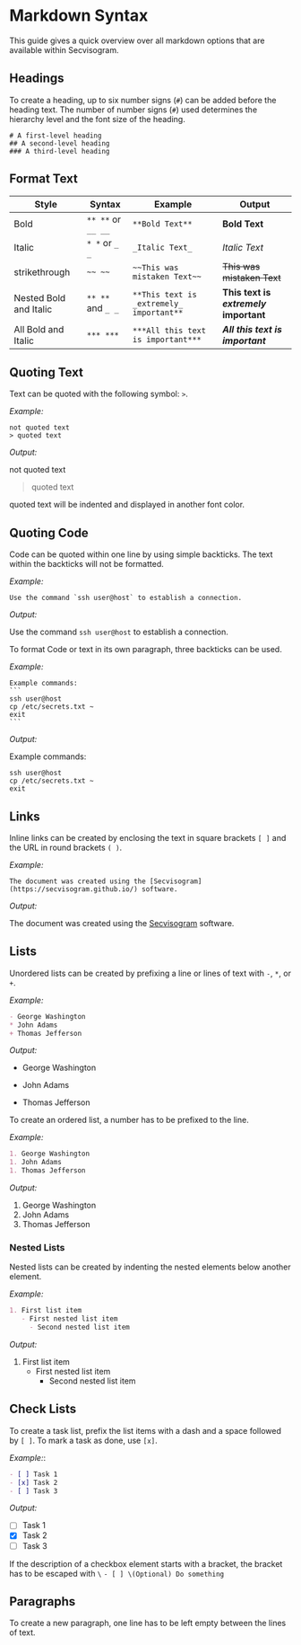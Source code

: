 # Markdown Syntax
This guide gives a quick overview over all markdown options that are available within Secvisogram.

## Headings
To create a heading, up to six number signs (`#`) can be added before the heading text. The number of number signs (`#`) used determines the hierarchy level and the font size of the heading.
```
# A first-level heading
## A second-level heading
### A third-level heading
```

## Format Text
| Style                         | Syntax               | Example                                  | Output                                 |
|-------------------------------|----------------------|------------------------------------------|----------------------------------------|
| Bold                          | `** **` or `__ __`   | `**Bold Text**`                          | **Bold Text**                          |
| Italic                        | `* *` or `_ _`       | `_Italic Text_`                          | _Italic Text_                          |
| strikethrough                 | `~~ ~~`              | `~~This was mistaken Text~~`             | ~~This was mistaken Text~~             |
| Nested Bold and Italic        | `** **` and `_ _`    | `**This text is _extremely_ important**` | **This text is _extremely_ important** |
| All Bold and Italic           | `*** ***`            | `***All this text is important***`       | ***All this text is important***       |

## Quoting Text
Text can be quoted with the following symbol: `>`.

*Example:*
```
not quoted text
> quoted text
```

*Output:*

not quoted text
> quoted text

quoted text will be indented and displayed in another font color.

## Quoting Code
Code can be quoted within one line by using simple backticks. The text within the backticks will not be formatted.

*Example:*
```
Use the command `ssh user@host` to establish a connection.
```

*Output:*

Use the command `ssh user@host` to establish a connection.

To format Code or text in its own paragraph, three backticks can be used.

*Example:*
````
Example commands:
```
ssh user@host
cp /etc/secrets.txt ~
exit
```
````

*Output:*

Example commands:
```
ssh user@host
cp /etc/secrets.txt ~
exit
```

## Links
Inline links can be created by enclosing the text in square brackets `[ ]` and the URL in round brackets `( )`.

*Example:*

`The document was created using the [Secvisogram](https://secvisogram.github.io/) software.`

*Output:*

The document was created using the [Secvisogram](https://secvisogram.github.io/) software.

## Lists
Unordered lists can be created by prefixing a line or lines of text with `-`, `*`, or `+`.

*Example:*
```markdown
- George Washington
* John Adams
+ Thomas Jefferson
```

*Output:*
- George Washington
* John Adams
+ Thomas Jefferson

To create an ordered list, a number has to be prefixed to the line.

*Example:*
```markdown
1. George Washington
1. John Adams
1. Thomas Jefferson
```

*Output:*
1. George Washington
1. John Adams
1. Thomas Jefferson

### Nested Lists
Nested lists can be created by indenting the nested elements below another element.

*Example:*
```markdown
1. First list item
   - First nested list item
     - Second nested list item
```

*Output:*
1. First list item
   - First nested list item
     - Second nested list item

## Check Lists
To create a task list, prefix the list items with a dash and a space followed by `[ ]`. To mark a task as done, use `[x]`.

*Example:*:
```markdown
- [ ] Task 1
- [x] Task 2
- [ ] Task 3
```

*Output:*
- [ ] Task 1
- [x] Task 2
- [ ] Task 3

If the description of a checkbox element starts with a bracket, the bracket has to be escaped with `\`
`- [ ] \(Optional) Do something`

## Paragraphs
To create a new paragraph, one line has to be left empty between the lines of text.